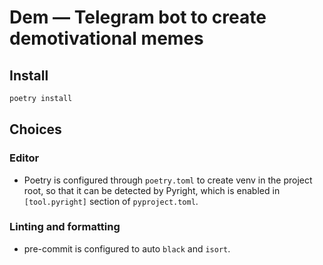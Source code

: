 # Dem — Telegram bot to create demotivational memes
## Install
```bash
poetry install
```
## Choices
### Editor
- Poetry is configured through `poetry.toml` to create venv in the project root, so that it can be detected by Pyright, which is enabled in `[tool.pyright]` section of `pyproject.toml`.
### Linting and formatting
- pre-commit is configured to auto `black` and `isort`.

